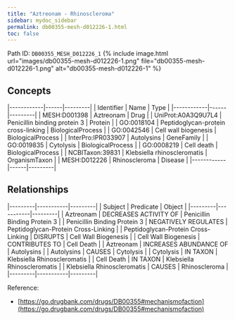 ```yaml
---
title: "Aztreonam - Rhinoscleroma"
sidebar: mydoc_sidebar
permalink: db00355-mesh-d012226-1.html
toc: false 
---
```



Path ID: `DB00355_MESH_D012226_1`
{% include image.html url="images/db00355-mesh-d012226-1.png" file="db00355-mesh-d012226-1.png" alt="db00355-mesh-d012226-1" %}

## Concepts

|------------|------|---------|
| Identifier | Name | Type    |
|------------|------|---------|
| MESH:D001398 | Aztreonam | Drug |
| UniProt:A0A3Q9U7L4 | Penicillin binding protein 3 | Protein |
| GO:0018104 | Peptidoglycan-protein cross-linking | BiologicalProcess |
| GO:0042546 | Cell wall biogenesis | BiologicalProcess |
| InterPro:IPR033907 | Autolysins | GeneFamily |
| GO:0019835 | Cytolysis | BiologicalProcess |
| GO:0008219 | Cell death | BiologicalProcess |
| NCBITaxon:39831 | Klebsiella rhinoscleromatis | OrganismTaxon |
| MESH:D012226 | Rhinoscleroma | Disease |
|------------|------|---------|

## Relationships

|---------|-----------|---------|
| Subject | Predicate | Object  |
|---------|-----------|---------|
| Aztreonam | DECREASES ACTIVITY OF | Penicillin Binding Protein 3 |
| Penicillin Binding Protein 3 | NEGATIVELY REGULATES | Peptidoglycan-Protein Cross-Linking |
| Peptidoglycan-Protein Cross-Linking | DISRUPTS | Cell Wall Biogenesis |
| Cell Wall Biogenesis | CONTRIBUTES TO | Cell Death |
| Aztreonam | INCREASES ABUNDANCE OF | Autolysins |
| Autolysins | CAUSES | Cytolysis |
| Cytolysis | IN TAXON | Klebsiella Rhinoscleromatis |
| Cell Death | IN TAXON | Klebsiella Rhinoscleromatis |
| Klebsiella Rhinoscleromatis | CAUSES | Rhinoscleroma |
|---------|-----------|---------|

Reference: 
  - [https://go.drugbank.com/drugs/DB00355#mechanismofaction](https://go.drugbank.com/drugs/DB00355#mechanismofaction)
